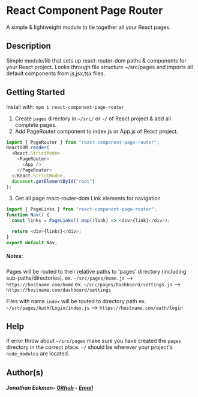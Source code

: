 # React Component Page Router

A simple & lightweight module to tie together all your React pages.

## Description

Simple module/lib that sets up react-router-dom paths & components for your React project.
Looks through file structure ~/src/pages and imports all default components from js,jsx,tsx files.

## Getting Started

Install with: `npm i react-component-page-router`

1. Create `pages` directory in `~/src/` or `~/` of React project & add all complete pages.
2. Add PageRouter component to index.js or App.js of React project.

```javascript
import { PageRouter } from "react-component-page-router";
ReactDOM.render(
  <React.StrictMode>
    <PageRouter>
      <App />
    </PageRouter>
  </React.StrictMode>,
  document.getElementById("root")
);
```

3. Get all page react-router-dom Link elements for navigation

```javascript
import { PageLinks } from "react-component-page-router";
function Nav() {
  const links = PageLinks().map((link) => <div>{link}</div>);

  return <div>{links}</div>;
}
export default Nav;
```

##### Notes:

Pages will be routed to their relative paths to 'pages' directory (including sub-paths/directories).
ex. `~/src/pages/Home.js` --> `https://hostname.com/home`
ex. `~/src/pages/Dashboard/settings.js` --> `https://hostname.com/dashboard/settings`

Files with name `index` will be routed to directory path
ex. `~/src/pages/Auth/Login/index.js` --> `https://hostname.com/auth/login`

## Help

If error throw about `~/src/pages` make sure you have created the `pages` directory in the correct place.
`~/` should be wherever your project's `node_modules` are located.

## Author(s)

##### Jonathan Eckman- [Github](https://github.com/jeckman213) - [Email](mailto:jeckman213@gmail.com?subject=Comment:react-component-page-router)
